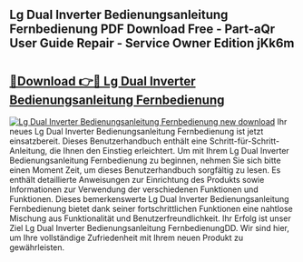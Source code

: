 ## Lg Dual Inverter Bedienungsanleitung Fernbedienung PDF Download Free - Part-aQr User Guide Repair - Service Owner Edition jKk6m

# <h2><a href="http://df2ueg1.blite.top/?on=Lg+Dual+Inverter+Bedienungsanleitung+Fernbedienung">🔗Download 👉🔴 Lg Dual Inverter Bedienungsanleitung Fernbedienung</a></h2>

[![Lg Dual Inverter Bedienungsanleitung Fernbedienung new download](https://i.imgur.com/lujVjoI.png)](http://df2ueg1.blite.top/?on=Lg+Dual+Inverter+Bedienungsanleitung+Fernbedienung)
Ihr neues Lg Dual Inverter Bedienungsanleitung Fernbedienung ist jetzt einsatzbereit. Dieses Benutzerhandbuch enthält eine Schritt-für-Schritt-Anleitung, die Ihnen den Einstieg erleichtert. Um mit Ihrem Lg Dual Inverter Bedienungsanleitung Fernbedienung zu beginnen, nehmen Sie sich bitte einen Moment Zeit, um dieses Benutzerhandbuch sorgfältig zu lesen. Es enthält detaillierte Anweisungen zur Einrichtung des Produkts sowie Informationen zur Verwendung der verschiedenen Funktionen und Funktionen. Dieses bemerkenswerte Lg Dual Inverter Bedienungsanleitung Fernbedienung bietet dank seiner fortschrittlichen Funktionen eine nahtlose Mischung aus Funktionalität und Benutzerfreundlichkeit. Ihr Erfolg ist unser Ziel Lg Dual Inverter Bedienungsanleitung FernbedienungDD. Wir sind hier, um Ihre vollständige Zufriedenheit mit Ihrem neuen Produkt zu gewährleisten.
